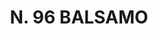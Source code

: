 ---
title: "N. 96 BALSAMO"
plant-name: "N. 96"
plant-number: "096"
plant-img1: "/assets/img/plant096_verso.jpg"
plant-img2: "/assets/img/plant096.jpg"
plant-xml: "/assets/xml/plant096.xml"
plant-title: "N. 96 BALSAMO"
plant-taxon-link: ""
plant-taxon-content: ""
layout: single-xml
---